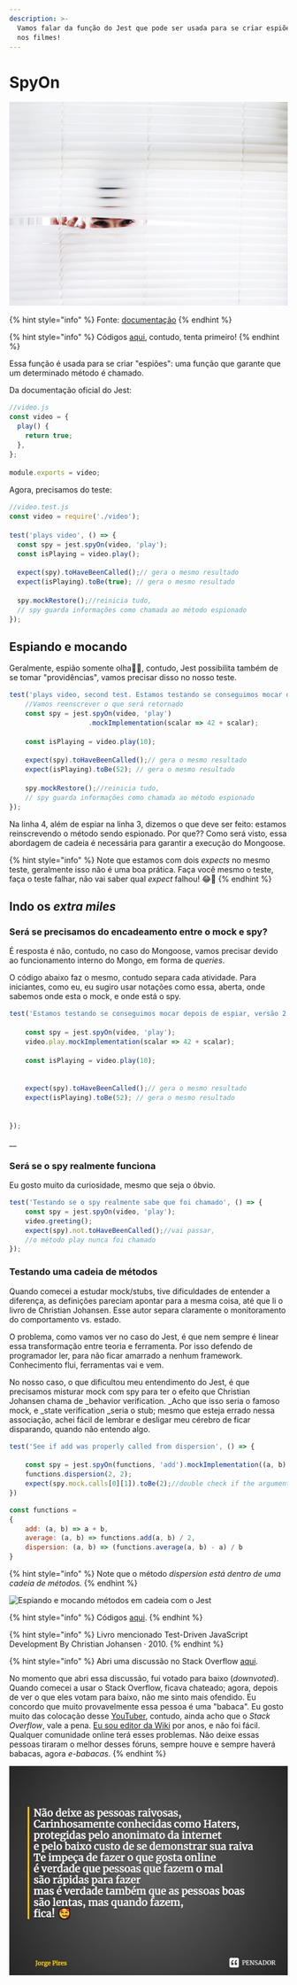 ```yaml
---
description: >-
  Vamos falar da função do Jest que pode ser usada para se criar espiões, como
  nos filmes!
---
```


# SpyOn



![](../.gitbook/assets/espiao.png)

{% hint style="info" %}
Fonte: [documentação](https://jestjs.io/docs/jest-object#jestspyonobject-methodname) 
{% endhint %}

{% hint style="info" %}
Códigos [aqui](https://github.com/JorgeGuerraPires/curso-mongoose/tree/mock_spy\_1), contudo, tenta primeiro! 
{% endhint %}

Essa função é usada para se criar "espiões": uma função que garante que um determinado método é chamado.

Da documentação oficial do Jest:

```javascript
//video.js
const video = {
  play() {
    return true;
  },
};

module.exports = video;
```

Agora, precisamos do teste:

```javascript
//video.test.js
const video = require('./video');

test('plays video', () => {
  const spy = jest.spyOn(video, 'play');
  const isPlaying = video.play();

  expect(spy).toHaveBeenCalled();// gera o mesmo resultado
  expect(isPlaying).toBe(true); // gera o mesmo resultado

  spy.mockRestore();//reinicia tudo, 
  // spy guarda informações como chamada ao método espionado
});
```

## Espiando e mocando 

Geralmente, espião somente olha🧐🧐, contudo, Jest possibilita também de se tomar "providências", vamos precisar disso no nosso teste. 

```javascript
test('plays video, second test. Estamos testando se conseguimos mocar depois de espiar', () => {
    //Vamos reenscrever o que será retornado
    const spy = jest.spyOn(video, 'play')
                    .mockImplementation(scalar => 42 + scalar);
    
    const isPlaying = video.play(10);

    expect(spy).toHaveBeenCalled();// gera o mesmo resultado
    expect(isPlaying).toBe(52); // gera o mesmo resultado

    spy.mockRestore();//reinicia tudo, 
    // spy guarda informações como chamada ao método espionado
});

```

Na linha 4, além de espiar na linha 3, dizemos o que deve ser feito: estamos reinscrevendo o método sendo espionado. Por que?? Como será visto, essa abordagem de cadeia é necessária para garantir a execução do Mongoose. 

{% hint style="info" %}
Note que estamos com dois _expects_ no mesmo teste, geralmente isso não é uma boa prática. Faça você mesmo o teste, faça o teste falhar, não vai saber qual _expect_ falhou! 😂🤣
{% endhint %}

## Indo os _extra miles_

### Será se precisamos do encadeamento entre o mock e spy?  

É resposta é não, contudo, no caso do Mongoose, vamos precisar devido ao funcionamento interno do Mongo, em forma de _queries_.

O código abaixo faz o mesmo, contudo separa cada atividade. Para iniciantes, como eu, eu sugiro usar notações como essa, aberta, onde sabemos onde esta o mock, e onde está o spy. 

```javascript
test('Estamos testando se conseguimos mocar depois de espiar, versão 2', () => {

    const spy = jest.spyOn(video, 'play');
    video.play.mockImplementation(scalar => 42 + scalar);

    const isPlaying = video.play(10);


    expect(spy).toHaveBeenCalled();// gera o mesmo resultado
    expect(isPlaying).toBe(52); // gera o mesmo resultado


});

```



__

### Será se o spy realmente funciona

Eu gosto muito da curiosidade, mesmo que seja o óbvio. 

```javascript
test('Testando se o spy realmente sabe que foi chamado', () => {
    const spy = jest.spyOn(video, 'play');
    video.greeting();
    expect(spy).not.toHaveBeenCalled();//vai passar, 
    //o método play nunca foi chamado
});

```

### Testando uma cadeia de métodos

Quando comecei a estudar mock/stubs, tive dificuldades de entender a diferença, as definições pareciam apontar para a mesma coisa, até que li o livro de Christian Johansen.  Esse autor separa claramente o monitoramento do comportamento vs. estado. 

O problema, como vamos ver no caso do Jest, é que nem sempre é linear essa transformação entre teoria e ferramenta. Por isso defendo de programador ler, para não ficar amarrado a nenhum framework.  Conhecimento flui, ferramentas vai e vem. 

No nosso caso, o que dificultou meu entendimento do Jest, é que precisamos misturar mock com spy para ter o efeito que Christian Johansen chama de _behavior verification. _Acho que isso seria o famoso mock, e _state verification _seria o stub; mesmo que esteja errado nessa associação, achei fácil de lembrar e desligar meu cérebro de ficar disparando, quando não entendo algo. 



```javascript
test('See if add was properly called from dispersion', () => {

    const spy = jest.spyOn(functions, 'add').mockImplementation((a, b) => a + b);
    functions.dispersion(2, 2);
    expect(spy.mock.calls[0][1]).toBe(2);//double check if the argument was properly called
})

```

```javascript
const functions =
{
    add: (a, b) => a + b,
    average: (a, b) => functions.add(a, b) / 2,
    dispersion: (a, b) => (functions.average(a, b) - a) / b
}

```

{% hint style="info" %}
Note que o método _dispersion _está dentro de uma cadeia de métodos_._
{% endhint %}

![Espiando e mocando métodos em cadeia com o Jest](<../.gitbook/assets/espiando métodos.jpg>)

{% hint style="info" %}
Códigos [aqui](https://github.com/JorgeGuerraPires/curso-mongoose/tree/mock_spy\_2).
{% endhint %}

{% hint style="info" %}
Livro mencionado Test-Driven JavaScript Development By Christian Johansen · 2010. 
{% endhint %}

{% hint style="info" %}
Abri uma discussão no Stack Overflow [aqui](https://stackoverflow.com/questions/68193736/mocking-just-one-function-on-a-function-array-using-jest).

No momento que abri essa discussão, fui votado para baixo (_downvoted_). Quando comecei a usar o Stack Overflow, ficava chateado; agora, depois de ver o que eles votam para baixo, não me sinto mais ofendido. Eu concordo que muito provavelmente essa pessoa é uma "babaca". Eu gosto muito das colocação desse [YouTuber](https://www.youtube.com/watch?v=I_ZK0t9-llo), contudo, ainda acho que o _Stack Overflow_, vale a pena. [Eu sou editor da Wiki](https://pt.wikipedia.org/wiki/Usu%C3%A1rio\(a\):Jorge_Guerra_Pires) por anos, e não foi fácil. Qualquer comunidade online terá esses problemas. Não deixe essas pessoas tiraram o melhor desses fóruns, sempre houve e sempre haverá babacas, agora _e-babacas_. 
{% endhint %}

![](<../.gitbook/assets/haters internet.jpg>)

